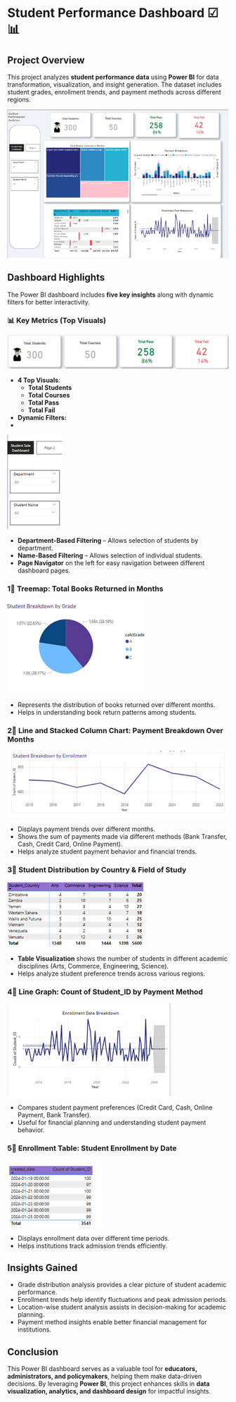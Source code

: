 # Student Performance Dashboard ☑📊

## Project Overview

This project analyzes **student performance data** using **Power BI** for data transformation, visualization, and insight generation. The dataset includes student grades, enrollment trends, and payment methods across different regions.

![image alt](https://github.com/bbudha77/Student-Dashboard-2/blob/7e3c195dd196a83cae083ac4042ce1ff63286564/Screenshot%202025-03-16%20115844.png)

## Dashboard Highlights

The Power BI dashboard includes **five key insights** along with dynamic filters for better interactivity.

### 📊 Key Metrics (Top Visuals)

![image alt](https://github.com/bbudha77/Student-Dashboard-2/blob/adc1585f05838e32aba7137a0c8b7bb66cdbca86/Screenshot%202025-03-16%20120025.png)

- **4 Top Visuals**: 
  - **Total Students**
  - **Total Courses**
  - **Total Pass**
  - **Total Fail**
- **Dynamic Filters:**
- 
 ![image alt](https://github.com/bbudha77/Student-Dashboard-2/blob/520b0b54f87fd0b7fdb480c0bb592438449e6ffe/Screenshot%202025-03-16%20120016.png)
  - **Department-Based Filtering** – Allows selection of students by department.
  - **Name-Based Filtering** – Allows selection of individual students.
- **Page Navigator** on the left for easy navigation between different dashboard pages.

### 1⃣ Treemap: Total Books Returned in Months

![image alt](https://github.com/bbudha77/Student-Performance-Dashboard/blob/66806c875885bb2b7fbd73e76a2a34bb7f9cf2e2/Screenshot%202025-03-15%20204601.png)

- Represents the distribution of books returned over different months.
- Helps in understanding book return patterns among students.

### 2⃣ Line and Stacked Column Chart: Payment Breakdown Over Months

![image alt](https://github.com/bbudha77/Student-Performance-Dashboard/blob/be3ed96c8ec1a097952c474ee9debd8ebe78900d/Screenshot%202025-03-15%20204617.png)

- Displays payment trends over different months.
- Shows the sum of payments made via different methods (Bank Transfer, Cash, Credit Card, Online Payment).
- Helps analyze student payment behavior and financial trends.

### 3⃣ Student Distribution by Country & Field of Study

![image alt](https://github.com/bbudha77/Student-Performance-Dashboard/blob/a6cbb7323ac4dad3964ddaf367c3a118745a426b/Screenshot%202025-03-15%20204632.png)

- **Table Visualization** shows the number of students in different academic disciplines (Arts, Commerce, Engineering, Science).
- Helps analyze student preference trends across various regions.

### 4⃣ Line Graph: Count of Student_ID by Payment Method

![image alt](https://github.com/bbudha77/Student-Dashboard-2/blob/9d67927be0c2bd2e7399bf2d34b2752c66ae5c4d/Screenshot%202025-03-16%20120036.png)

- Compares student payment preferences (Credit Card, Cash, Online Payment, Bank Transfer).
- Useful for financial planning and understanding student payment behavior.

### 5⃣ Enrollment Table: Student Enrollment by Date

![image alt](https://github.com/bbudha77/Student-Performance-Dashboard/blob/6bc5d54370fd4297a87abb2f6a185bf11d7bfc16/Screenshot%202025-03-15%20204656.png)

- Displays enrollment data over different time periods.
- Helps institutions track admission trends efficiently.

## Insights Gained

- Grade distribution analysis provides a clear picture of student academic performance.
- Enrollment trends help identify fluctuations and peak admission periods.
- Location-wise student analysis assists in decision-making for academic planning.
- Payment method insights enable better financial management for institutions.

## Conclusion

This Power BI dashboard serves as a valuable tool for **educators, administrators, and policymakers**, helping them make data-driven decisions. By leveraging **Power BI**, this project enhances skills in **data visualization, analytics, and dashboard design** for impactful insights.

